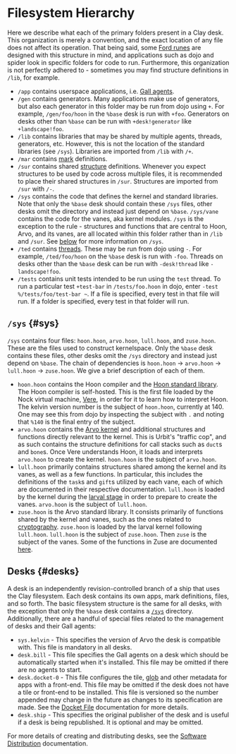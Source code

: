 # Filesystem Hierarchy

Here we describe what each of the primary folders present in a Clay desk. This organization is merely a convention, and the exact location of any file does not affect its operation. That being said, some [Ford runes](../../../../hoon/reference/rune/fas.md) are designed with this structure in mind, and applications such as dojo and spider look in specific folders for code to run. Furthermore, this organization is not perfectly adhered to - sometimes you may find structure definitions in `/lib`, for example.

- `/app` contains userspace applications, i.e. [Gall agents](../../gall).
- `/gen` contains generators. Many applications make use of generators, but also each generator in this folder may be run from dojo using `+`. For example, `/gen/foo/hoon` in the `%base` desk is run with `+foo`. Generators on desks other than `%base` can be run with `+desk!generator` like `+landscape!foo`.
- `/lib` contains libraries that may be shared by multiple agents, threads, generators, etc. However, this is not the location of the standard libraries (see `/sys`). Libraries are imported from `/lib` with `/+`.
- `/mar` contains [mark](marks) definitions.
- `/sur` contains shared [structure](../../../../hoon/reference/rune) definitions. Whenever you expect structures to be used by code across multiple files, it is recommended to place their shared structures in `/sur`. Structures are imported from `/sur` with `/-`.
- `/sys` contains the code that defines the kernel and standard libraries. Note that only the `%base` desk should contain these `/sys` files, other desks omit the directory and instead just depend on `%base`. `/sys/vane` contains the code for the vanes, aka kernel modules. `/sys` is the exception to the rule - structures and functions that are central to Hoon, Arvo, and its vanes, are all located within this folder rather than in `/lib` and `/sur`. See [below](#sys) for more information on `/sys`.
- `/ted` contains [threads](../../../../userspace/threads). These may be run from dojo using `-`. For example, `/ted/foo/hoon` on the `%base` desk is run with `-foo`. Threads on desks other than the `%base` desk can be run with `-desk!thread` like `-landscape!foo`.
- `/tests` contains unit tests intended to be run using the `test` thread. To run a particular test `+test-bar` in `/tests/foo.hoon` in dojo, enter `-test %/tests/foo/test-bar ~`. If a file is specified, every test in that file will run. If a folder is specified, every test in that folder will run.

## `/sys` {#sys}

`/sys` contains four files: `hoon.hoon`, `arvo.hoon`, `lull.hoon`, and `zuse.hoon`. These are the files used to construct kernelspace. Only the `%base` desk contains these files, other desks omit the `/sys` directory and instead just depend on `%base`. The chain of dependencies is `hoon.hoon` -> `arvo.hoon` -> `lull.hoon` -> `zuse.hoon`. We give a brief description of each of them.

- `hoon.hoon` contains the Hoon compiler and the [Hoon standard library](../../../../hoon/reference/stdlib). The Hoon compiler is self-hosted. This is the first file loaded by the Nock virtual machine, [Vere](../../../../system/runtime), in order for it to learn how to interpret Hoon. The kelvin version number is the subject of `hoon.hoon`, currently at 140. One may see this from dojo by inspecting the subject with `.` and noting that `%140` is the final entry of the subject.
- `arvo.hoon` contains the [Arvo kernel](../../arvo) and additional structures and functions directly relevant to the kernel. This is Urbit's "traffic cop", and as such contains the structure definitions for call stacks such as `duct`s and `bone`s. Once Vere understands Hoon, it loads and interprets `arvo.hoon` to create the kernel. `hoon.hoon` is the subject of `arvo.hoon`.
- `lull.hoon` primarily contains structures shared among the kernel and its vanes, as well as a few functions. In particular, this includes the definitions of the `task`s and `gift`s utilized by each vane, each of which are documented in their respective documentation. `lull.hoon` is loaded by the kernel during the [larval stage](../../arvo#larval-stage-core) in order to prepare to create the vanes. `arvo.hoon` is the subject of `lull.hoon`.
- `zuse.hoon` is the Arvo standard library. It consists primarily of functions shared by the kernel and vanes, such as the ones related to [cryptography](../../../../hoon/reference/cryptography.md). `zuse.hoon` is loaded by the larval kernel following `lull.hoon`. `lull.hoon` is the subject of `zuse.hoon`. Then `zuse` is the subject of the vanes. Some of the functions in Zuse are documented [here](../../../../hoon/reference/zuse).

## Desks {#desks}

A desk is an independently revision-controlled branch of a ship that uses the Clay filesystem. Each desk contains its own apps, mark definitions, files, and so forth. The basic filesystem structure is the same for all desks, with the exception that only the `%base` desk contains a [`/sys`](#sys) directory. Additionally, there are a handful of special files related to the management of desks and their Gall agents:

- `sys.kelvin` - This specifies the version of Arvo the desk is compatible with. This file is mandatory in all desks.
- `desk.bill` - This file specifies the Gall agents on a desk which should be automatically started when it's installed. This file may be omitted if there are no agents to start.
- `desk.docket-0` - This file configures the tile, [glob](../../../../userspace/apps/reference/dist/glob.md) and other metadata for apps with a front-end. This file may be omitted if the desk does not have a tile or front-end to be installed. This file is versioned so the number appended may change in the future as changes to its specification are made. See the [Docket File](../../../../userspace/apps/reference/dist/docket.md) documentation for more details.
- `desk.ship` - This specifies the original publisher of the desk and is useful if a desk is being republished. It is optional and may be omitted.

For more details of creating and distributing desks, see the [Software Distribution](../../../../userspace/apps/guides/software-distribution.md) documentation.
